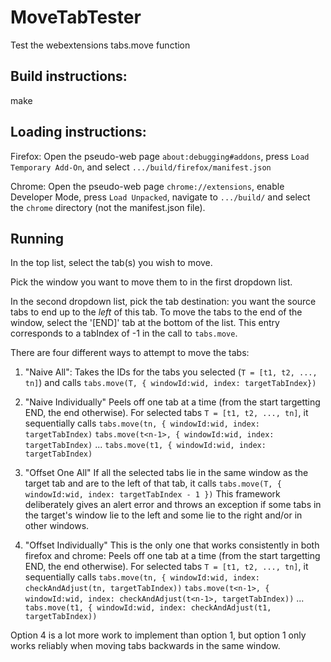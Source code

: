 # MoveTabTester

Test the webextensions tabs.move function

## Build instructions:

make

## Loading instructions:

Firefox: Open the pseudo-web page `about:debugging#addons`, press `Load Temporary Add-On`, and select `.../build/firefox/manifest.json`

Chrome: Open the pseudo-web page `chrome://extensions`, enable Developer Mode, press `Load Unpacked`, navigate to `.../build/` and select the `chrome` directory (not the manifest.json file).

## Running

In the top list, select the tab(s) you wish to move.

Pick the window you want to move them to in the first dropdown list.

In the second dropdown list, pick the tab destination: you want the source tabs to end up
to the *left* of this tab. To move the tabs to the end of the window, select the '[END]' 
tab at the bottom of the list. This entry corresponds to a tabIndex of -1 in the call to `tabs.move`.

There are four different ways to attempt to move the tabs:

1. "Naive All":
Takes the IDs for the tabs you selected (`T = [t1, t2, ..., tn]`) and calls `tabs.move(T, { windowId:wid, index: targetTabIndex})`

2. "Naive Individually"
Peels off one tab at a time (from the start targetting END, the end otherwise).  For selected tabs `T = [t1, t2, ..., tn]`, it sequentially calls
`tabs.move(tn, { windowId:wid, index: targetTabIndex)`
`tabs.move(t<n-1>, { windowId:wid, index: targetTabIndex)`
...
`tabs.move(t1, { windowId:wid, index: targetTabIndex)`

3. "Offset One All"
If all the selected tabs lie in the same window as the target tab and are to the left of that tab, it calls
`tabs.move(T, { windowId:wid, index: targetTabIndex - 1 })`
This framework deliberately gives an alert error and throws an exception if some tabs in the target's window lie to the left and some lie to the right and/or in other windows.

4. "Offset Individually"
This is the only one that works consistently in both firefox and chrome: 
Peels off one tab at a time (from the start targetting END, the end otherwise).  For selected tabs `T = [t1, t2, ..., tn]`, it sequentially calls
`tabs.move(tn, { windowId:wid, index: checkAndAdjust(tn, targetTabIndex))`
`tabs.move(t<n-1>, { windowId:wid, index: checkAndAdjust(t<n-1>, targetTabIndex))`
...
`tabs.move(t1, { windowId:wid, index: checkAndAdjust(t1, targetTabIndex))`

Option 4 is a lot more work to implement than option 1, but option 1 only works reliably when moving tabs backwards in the same window.
